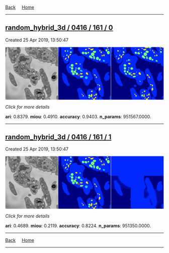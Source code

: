 
[Back](..)&nbsp;&nbsp;&nbsp;&nbsp;&nbsp;[Home](https://leapmanlab.github.io/snapshots)

---

<div class="summary"><a href="0"><h2>random_hybrid_3d / 0416 / 161 / 0</h2></a><p>Created 25 Apr 2019, 13:50:47
</p><a href="0"><img src="0/media/summary.png" align="center"></a><p>
<i>Click for more details</i>
</p></div>

**ari**: 0.8379. **miou**: 0.4910. **accuracy**: 0.9403. **n_params**: 951567.0000. 

---

<div class="summary"><a href="1"><h2>random_hybrid_3d / 0416 / 161 / 1</h2></a><p>Created 25 Apr 2019, 13:50:47
</p><a href="1"><img src="1/media/summary.png" align="center"></a><p>
<i>Click for more details</i>
</p></div>

**ari**: 0.4689. **miou**: 0.2119. **accuracy**: 0.8224. **n_params**: 951350.0000. 

---

[Back](..)&nbsp;&nbsp;&nbsp;&nbsp;&nbsp;[Home](https://leapmanlab.github.io/snapshots)

---